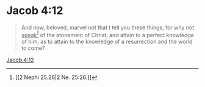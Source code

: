 # Jacob 4:12

> And now, beloved, marvel not that I tell you these things; for why not <u>speak</u>[^a] of the atonement of Christ, and attain to a perfect knowledge of him, as to attain to the knowledge of a resurrection and the world to come?

[Jacob 4:12](https://www.churchofjesuschrist.org/study/scriptures/bofm/jacob/4?lang=eng&id=p12#p12)


[^a]: [[2 Nephi 25.26|2 Ne. 25:26.]]
